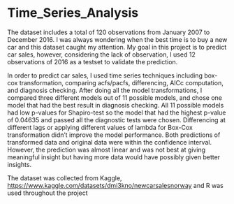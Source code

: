 # Time_Series_Analysis

The dataset includes a total of 120 observations from January 2007 to December 2016. I was always wondering when the best time is to buy a new car and this dataset caught my attention. My goal in this project is
to predict car sales, however, considering the lack of observation, I used 12 observations of 2016 as a testset
to validate the prediction.  
  
In order to predict car sales, I used time series techniques including box-cox transformation, comparing
acfs/pacfs, differencing, AICc computation, and diagnosis checking. After doing all the model transformations, I compared three different models out of 11 possible models, and chose one model that had the best
result in diagnosis checking. All 11 possible models had low p-values for Shapiro-test so the model that had
the highest p-value of 0.04635 and passed all the diagnostic tests were chosen. Differencing at different lags
or applying different values of lambda for Box-Cox transformation didn’t improve the model performance.
Both predictions of transformed data and original data were within the confidence interval. However, the
prediction was almost linear and was not best at giving meaningful insight but having more data would have
possibly given better insights.  
  
The dataset was collected from Kaggle, https://www.kaggle.com/datasets/dmi3kno/newcarsalesnorway and
R was used throughout the project
